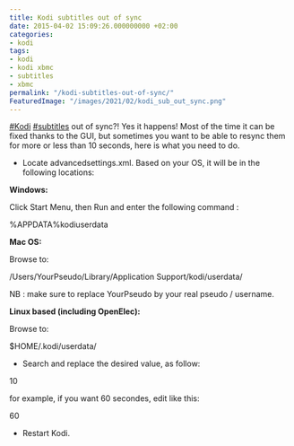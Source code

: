 ```yaml
---
title: Kodi subtitles out of sync
date: 2015-04-02 15:09:26.000000000 +02:00
categories:
- kodi
tags:
- kodi
- kodi xbmc
- subtitles
- xbmc
permalink: "/kodi-subtitles-out-of-sync/"
FeaturedImage: "/images/2021/02/kodi_sub_out_sync.png"
---
```

[#Kodi](https://www.masoopy.com/tag/kodi/) [#subtitles](https://www.masoopy.com/tag/subtitles/) out of sync?! Yes it happens! Most of the time it can be fixed thanks to the GUI, but sometimes you want to be able to resync them for more or less than 10 seconds, here is what you need to do.

- Locate advancedsettings.xml. Based on your OS, it will be in the following locations:

**Windows:**

Click Start Menu, then Run and enter the following command :

%APPDATA%kodiuserdata

**Mac OS:**

Browse to:

/Users/YourPseudo/Library/Application Support/kodi/userdata/

NB : make sure to replace YourPseudo by your real pseudo / username.

**Linux based (including OpenElec):**

Browse to:

$HOME/.kodi/userdata/

- Search and replace the desired value, as follow:

10

for example, if you want 60 secondes, edit like this:

60

- Restart Kodi.
